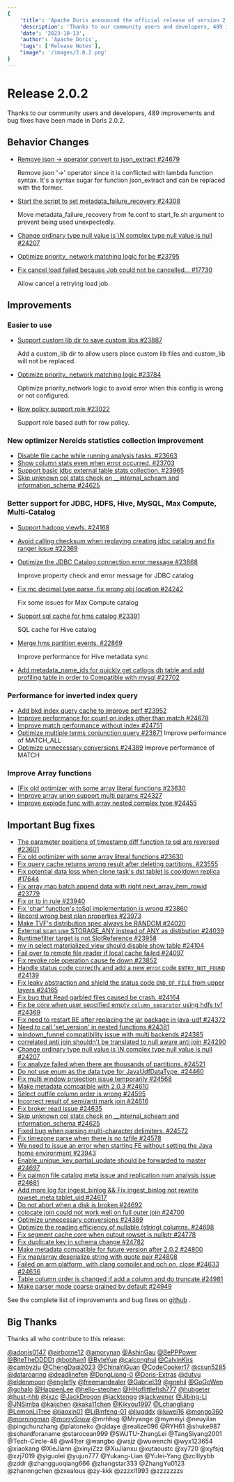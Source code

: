 ```yaml
---
{
    'title': 'Apache Doris announced the official release of version 2.0.2',
    'description': 'Thanks to our community users and developers, 489 improvements and bug fixes have been made in Doris 2.0.2.',
    'date': '2023-10-13',
    'author': 'Apache Doris',
    'tags': ['Release Notes'],
    "image": '/images/2.0.2.png'
}
---
```


<!--
Licensed to the Apache Software Foundation (ASF) under one
or more contributor license agreements.  See the NOTICE file
distributed with this work for additional information
regarding copyright ownership.  The ASF licenses this file
to you under the Apache License, Version 2.0 (the
"License"); you may not use this file except in compliance
with the License.  You may obtain a copy of the License at

  http://www.apache.org/licenses/LICENSE-2.0

Unless required by applicable law or agreed to in writing,
software distributed under the License is distributed on an
"AS IS" BASIS, WITHOUT WARRANTIES OR CONDITIONS OF ANY
KIND, either express or implied.  See the License for the
specific language governing permissions and limitations
under the License.
-->

# Release 2.0.2

Thanks to our community users and developers, 489 improvements and bug fixes have been made in Doris 2.0.2.

## Behavior Changes

- [Remove json -> operator convert to json_extract #24679](https://github.com/apache/doris/pull/24679)

  Remove json '->' operator since it is conflicted with lambda function syntax. It's a syntax sugar for function json_extract and can be replaced with the former.
- [Start the script to set metadata_failure_recovery #24308](https://github.com/apache/doris/pull/24308)

  Move metadata_failure_recovery from fe.conf to start_fe.sh argument to prevent being used unexpectedly.
- [Change ordinary type null value is \N,complex type null value is null #24207](https://github.com/apache/doris/pull/24207)
- [Optimize priority_ network matching logic for be #23795](https://github.com/apache/doris/pull/23795)
- [Fix cancel load failed because Job could not be cancelled… #17730](https://github.com/apache/doris/pull/17730)
  
  Allow cancel a retrying load job.

## Improvements

### Easier to use

- [Support custom lib dir to save custom libs #23887](https://github.com/apache/doris/pull/23887)
  
  Add a custom_lib dir to allow users place custom lib files and custom_lib will not be replaced.
- [Optimize priority_ network matching logic #23784](https://github.com/apache/doris/pull/23784) 

  Optimize priority_network logic to avoid error when this config is wrong or not configured.
- [Row policy support role #23022](https://github.com/apache/doris/pull/23022) 

  Support role based auth for row policy.

### New optimizer Nereids statistics collection improvement

- [Disable file cache while running analysis tasks. #23663](https://github.com/apache/doris/pull/23663)
- [Show column stats even when error occurred. #23703](https://github.com/apache/doris/pull/23703)
- [Support basic jdbc external table stats collection. #23965](https://github.com/apache/doris/pull/23965)
- [Skip unknown col stats check on __internal_scheam and information_schema #24625](https://github.com/apache/doris/pull/24625)

### Better support for JDBC, HDFS, Hive, MySQL, Max Compute, Multi-Catalog

- [Support hadoop viewfs. #24168](https://github.com/apache/doris/pull/24168)
- [Avoid calling checksum when replaying creating jdbc catalog and fix ranger issue #22369](https://github.com/apache/doris/pull/22369)
- [Optimize the JDBC Catalog connection error message #23868](https://github.com/apache/doris/pull/23868) 

  Improve property check and error message for JDBC catalog
- [Fix mc decimal type parse, fix wrong obj location #24242](https://github.com/apache/doris/pull/24242) 

  Fix some issues for Max Compute catalog
- [Support sql cache for hms catalog #23391](https://github.com/apache/doris/pull/23391) 

  SQL cache for Hive catalog
- [Merge hms partition events. #22869](https://github.com/apache/doris/pull/22869) 

  Improve performance for Hive metadata sync
- [Add metadata_name_ids for quickly get catlogs,db,table and add profiling table in order to Compatible with mysql #22702](https://github.com/apache/doris/pull/22702)

### Performance for inverted index query

- [Add bkd index query cache to improve perf #23952](https://github.com/apache/doris/pull/23952)
- [Improve performance for count on index other than match #24678](https://github.com/apache/doris/pull/24678)
- [Improve match performance without index #24751](https://github.com/apache/doris/pull/24751)
- [Optimize multiple terms conjunction query #23871](https://github.com/apache/doris/pull/23871) 
Improve performance of MATCH_ALL
- [Optimize unnecessary conversions #24389](https://github.com/apache/doris/pull/24389) 
Improve performance of MATCH

### Improve Array functions

- [[Fix old optimizer with some array literal functions #23630](https://github.com/apache/doris/pull/23630)
- [Improve array union support multi params #24327](https://github.com/apache/doris/pull/24327)
- [Improve explode func with array nested complex type #24455](https://github.com/apache/doris/pull/24455)

## Important Bug fixes

- [The parameter positions of timestamp diff function to sql are reversed #23601](https://github.com/apache/doris/pull/23601)
- [Fix old optimizer with some array literal functions #23630](https://github.com/apache/doris/pull/23630)
- [Fix query cache returns wrong result after deleting partitions. #23555](https://github.com/apache/doris/pull/23555)
- [Fix potential data loss when clone task's dst tablet is cooldown replica #17644](https://github.com/apache/doris/pull/17644)
- [Fix array map batch append data with right next_array_item_rowid #23779](https://github.com/apache/doris/pull/23779)
- [Fix or to in rule #23940](https://github.com/apache/doris/pull/23940)
- [Fix 'char' function's toSql implementation is wrong #23860](https://github.com/apache/doris/pull/23860)
- [Record wrong best plan properties #23973](https://github.com/apache/doris/pull/23973)
- [Make TVF's distribution spec always be RANDOM #24020](https://github.com/apache/doris/pull/24020)
- [External scan use STORAGE_ANY instead of ANY as distibution #24039](https://github.com/apache/doris/pull/24039)
- [Runtimefilter target is not SlotReference #23958](https://github.com/apache/doris/pull/23958)
- [mv in select materialized_view should disable show table #24104](https://github.com/apache/doris/pull/24104)
- [Fail over to remote file reader if local cache failed #24097](https://github.com/apache/doris/pull/24097)
- [Fix revoke role operation cause fe down #23852](https://github.com/apache/doris/pull/23852)
- [Handle status code correctly and add a new error code `ENTRY_NOT_FOUND` #24139](https://github.com/apache/doris/pull/24139)
- [Fix leaky abstraction and shield the status code `END_OF_FILE` from upper layers #24165](https://github.com/apache/doris/pull/24165)
- [Fix bug that Read garbled files caused be crash. #24164](https://github.com/apache/doris/pull/24164)
- [Fix be core when user sepcified empty `column_separator` using hdfs tvf #24369](https://github.com/apache/doris/pull/24369)
- [Fix need to restart BE after replacing the jar package in java-udf #24372](https://github.com/apache/doris/pull/24372)
- [Need to call 'set_version' in nested functions #24381](https://github.com/apache/doris/pull/24381)
- [windown_funnel compatibility issue with multi backends #24385](https://github.com/apache/doris/pull/24385)
- [correlated anti join shouldn't be translated to null aware anti join #24290](https://github.com/apache/doris/pull/24290)
- [Change ordinary type null value is \N,complex type null value is null #24207](https://github.com/apache/doris/pull/24207)
- [Fix analyze failed when there are thousands of partitions. #24521](https://github.com/apache/doris/pull/24521)
- [Do not use enum as the data type for JavaUdfDataType. #24460](https://github.com/apache/doris/pull/24460)
- [Fix multi window projection issue temporarily #24568](https://github.com/apache/doris/pull/24568)
- [Make metadata compatible with 2.0.3 #24610](https://github.com/apache/doris/pull/24610)
- [Select outfile column order is wrong #24595](https://github.com/apache/doris/pull/24595)
- [Incorrect result of semi/anti mark join #24616](https://github.com/apache/doris/pull/24616)
- [Fix broker read issue #24635](https://github.com/apache/doris/pull/24635)
- [Skip unknown col stats check on __internal_scheam and information_schema #24625](https://github.com/apache/doris/pull/24625)
- [Fixed bug when parsing multi-character delimiters. #24572](https://github.com/apache/doris/pull/24572)
- [Fix timezone parse when there is no tzfile #24578](https://github.com/apache/doris/pull/24578)
- [We need to issue an error when starting FE without setting the Java home environment #23943](https://github.com/apache/doris/pull/23943)
- [Enable_unique_key_partial_update should be forwarded to master #24697](https://github.com/apache/doris/pull/24697)
- [Fix paimon file catalog meta issue and replication num analysis issue #24681](https://github.com/apache/doris/pull/24681)
- [Add more log for ingest_binlog && Fix ingest_binlog not rewrite rowset_meta tablet_uid #24617](https://github.com/apache/doris/pull/24617)
- [Do not abort when a disk is broken #24692](https://github.com/apache/doris/pull/24692)
- [colocate join could not work well on full outer join #24700](https://github.com/apache/doris/pull/24700)
- [Optimize unnecessary conversions #24389](https://github.com/apache/doris/pull/24389)
- [Optimize the reading efficiency of nullable (string) columns. #24698](https://github.com/apache/doris/pull/24698)
- [Fix segment cache core when output rowset is nullptr #24778](https://github.com/apache/doris/pull/24778)
- [Fix duplicate key in schema change #24782](https://github.com/apache/doris/pull/24782)
- [Make metadata compatible for future version after 2.0.2 #24800](https://github.com/apache/doris/pull/24800)
- [Fix map/array deserialize string with quote pair #24808](https://github.com/apache/doris/pull/24808)
- [Failed on arm platform, with clang compiler and pch on, close #24633 #24636](https://github.com/apache/doris/pull/24636)
- [Table column order is changed if add a column and do truncate #24981](https://github.com/apache/doris/pull/24981)
- [Make parser mode coarse grained by default #24949](https://github.com/apache/doris/pull/24949)

See the complete list of improvements and bug fixes on [github](https://github.com/apache/doris/issues?q=label%3Adev%2F2.0.2-merged+is%3Aclosed) .

## Big Thanks

Thanks all who contribute to this release:

[@adonis0147](https://github.com/adonis0147) [@airborne12](https://github.com/airborne12) [@amorynan](https://github.com/amorynan) [@AshinGau](https://github.com/AshinGau) [@BePPPower](https://github.com/BePPPower) [@BiteTheDDDDt](https://github.com/BiteTheDDDDt) [@bobhan1](https://github.com/bobhan1) [@ByteYue](https://github.com/ByteYue) [@caiconghui](https://github.com/caiconghui) [@CalvinKirs](https://github.com/CalvinKirs) [@cambyzju](https://github.com/cambyzju) [@ChengDaqi2023](https://github.com/ChengDaqi2023) [@ChinaYiGuan](https://github.com/ChinaYiGuan) [@CodeCooker17](https://github.com/CodeCooker17) [@csun5285](https://github.com/csun5285) [@dataroaring](https://github.com/dataroaring) [@deadlinefen](https://github.com/deadlinefen) [@DongLiang-0](https://github.com/DongLiang-0) [@Doris-Extras](https://github.com/Doris-Extras) [@dutyu](https://github.com/dutyu) [@eldenmoon](https://github.com/eldenmoon) [@englefly](https://github.com/englefly) [@freemandealer](https://github.com/freemandealer) [@Gabriel39](https://github.com/Gabriel39) [@gnehil](https://github.com/gnehil) [@GoGoWen](https://github.com/GoGoWen) [@gohalo](https://github.com/gohalo) [@HappenLee](https://github.com/HappenLee) [@hello-stephen](https://github.com/hello-stephen) [@HHoflittlefish777](https://github.com/HHoflittlefish777) [@hubgeter](https://github.com/hubgeter) [@hust-hhb](https://github.com/hust-hhb) [@ixzc](https://github.com/ixzc) [@JackDrogon](https://github.com/JackDrogon) [@jacktengg](https://github.com/jacktengg) [@jackwener](https://github.com/jackwener) [@Jibing-Li](https://github.com/Jibing-Li) [@JNSimba](https://github.com/JNSimba) [@kaijchen](https://github.com/kaijchen) [@kaka11chen](https://github.com/kaka11chen) [@Kikyou1997](https://github.com/Kikyou1997) [@Lchangliang](https://github.com/Lchangliang) [@LemonLiTree](https://github.com/LemonLiTree) [@liaoxin01](https://github.com/liaoxin01) [@LiBinfeng-01](https://github.com/LiBinfeng-01) [@liugddx](https://github.com/liugddx) [@luwei16](https://github.com/luwei16) [@mongo360](https://github.com/mongo360) [@morningman](https://github.com/morningman) [@morrySnow](https://github.com/morrySnow) @mrhhsg @Mryange @mymeiyi @neuyilan @pingchunzhang @platoneko @qidaye @realize096 @RYH61 @shuke987 @sohardforaname @starocean999 @SWJTU-ZhangLei @TangSiyang2001 @Tech-Circle-48 @w41ter @wangbo @wsjz @wuwenchi @wyx123654 @xiaokang @XieJiann @xinyiZzz @XuJianxu @xutaoustc @xy720 @xyfsjq @xzj7019 @yiguolei @yujun777 @Yukang-Lian @Yulei-Yang @zclllyybb @zddr @zhangguoqiang666 @zhangstar333 @ZhangYu0123 @zhannngchen @zxealous @zy-kkk @zzzxl1993 @zzzzzzzs